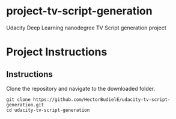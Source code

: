 # project-tv-script-generation

Udacity Deep Learning nanodegree TV Script generation project


# Project Instructions
## Instructions
Clone the repository and navigate to the downloaded folder.

	git clone https://github.com/HectorBudielE/udacity-tv-script-generation.git
	cd udacity-tv-script-generation
